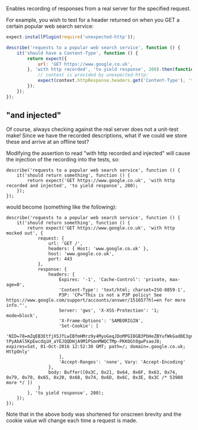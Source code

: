 Enables recording of responses from a real server for the specified request.

For example, you wish to test for a header returned on when you GET a certain
popular web search service:

```js
expect.installPlugin(require('unexpected-http'));

describe('requests to a popular web search service', function () {
    it('should have a Content-Type', function () {
        return expect({
            url: 'GET https://www.google.co.uk',
        }, 'with http recorded', 'to yield response', 200).then(function (context) {
            // context is provided by unexpected-http:
            expect(context.httpResponse.headers.get('Content-Type'), 'to match', /html/);
        });
    });
});
```

"and injected"
--------------

Of course, always checking against the real server does not a unit-test make!
Since we have the recorded descriptions, what if we could we store these and
arrive at an offline test?

Modifying the assertion to read "with http recorded and injected" will cause
the injection of the recording into the tests, so:

```js#evaluate:false
describe('requests to a popular web search service', function () {
    it('should return something', function () {
        return expect('GET https://www.google.co.uk', 'with http recorded and injected', 'to yield response', 200);
    });
});
```

would become (something like the following):

```js#evaluate:false
describe('requests to a popular web search service', function () {
    it('should return something', function () {
        return expect('GET https://www.google.co.uk', 'with http mocked out', {
            request: {
                url: 'GET /',
                headers: { Host: 'www.google.co.uk' },
                host: 'www.google.co.uk',
                port: 443
            },
            response: {
                headers: {
                    Expires: '-1', 'Cache-Control': 'private, max-age=0',
                    'Content-Type': 'text/html; charset=ISO-8859-1',
                    P3P: 'CP="This is not a P3P policy! See https://www.google.com/support/accounts/answer/151657?hl=en for more info."',
                    Server: 'gws', 'X-XSS-Protection': '1; mode=block',
                    'X-Frame-Options': 'SAMEORIGIN',
                    'Set-Cookie': [
                        'NID=78=mZqEB3EtfjX5JfLwIBfmHMrz9y4MyoGeqJDoMPGI8GB3PbHeZBYufWkGadBE3gnNKsWhW-tPyAbAl5KpEwcdqiH_aYEJQQDHjA9M1PSmnMWQCTMp-PKKOGt0gwPsaeJ8; expires=Sat, 01-Oct-2016 12:52:30 GMT; path=/; domain=.google.co.uk; HttpOnly'
                    ],
                    'Accept-Ranges': 'none', Vary: 'Accept-Encoding'
                },
                body: Buffer([0x3C, 0x21, 0x64, 0x6F, 0x63, 0x74, 0x79, 0x70, 0x65, 0x20, 0x68, 0x74, 0x6D, 0x6C, 0x3E, 0x3C /* 53980 more */ ])
            }
        }, 'to yield response', 200);
    });
});
```

Note that in the above body was shortened for onscreen brevity and the cookie
value will change each time a request is made.
